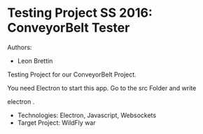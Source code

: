 Testing Project SS 2016: ConveyorBelt Tester
========================
Authors:
* Leon Brettin

Testing Project for our ConveyorBelt Project.

You need Electron to start this app.
Go to the src Folder and write

electron .

* Technologies: Electron, Javascript, Websockets
* Target Project: WildFly war
